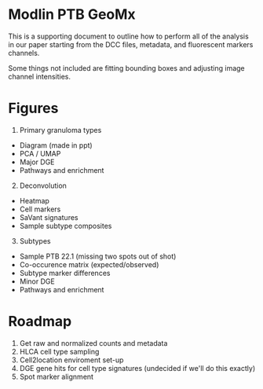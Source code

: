 # Modlin PTB GeoMx
This is a supporting document to outline how to perform all of the analysis in our paper starting from the DCC files, metadata, and fluorescent markers channels. 

Some things not included are fitting bounding boxes and adjusting image channel intensities. 

# Figures 
1. Primary granuloma types
  - Diagram (made in ppt)
  - PCA / UMAP
  - Major DGE
  - Pathways and enrichment
2. Deconvolution
  -  Heatmap
  -  Cell markers
  -  SaVant signatures
  -  Sample subtype composites
3. Subtypes 
  - Sample PTB 22.1 (missing two spots out of shot)
  - Co-occurence matrix (expected/observed)
  - Subtype marker differences 
  - Minor DGE
  - Pathways and enrichment

# Roadmap
1. Get raw and normalized counts and metadata 
2. HLCA cell type sampling 
3. Cell2location enviroment set-up
4. DGE gene hits for cell type signatures (undecided if we'll do this exactly)
5. Spot marker alignment 
